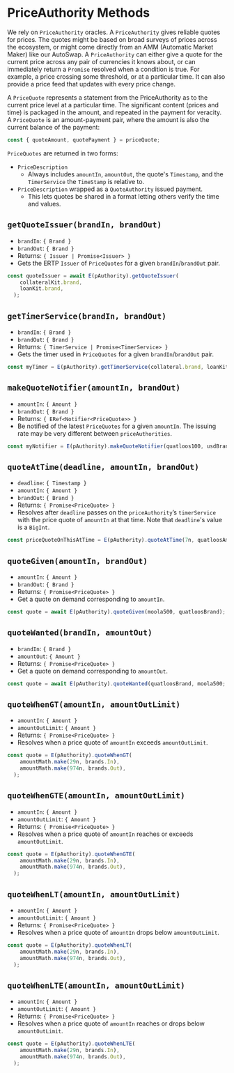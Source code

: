 # PriceAuthority Methods

We rely on `PriceAuthority` oracles. A `PriceAuthority`
gives reliable quotes for prices. The quotes might be based on broad surveys
of prices across the ecosystem, or might come directly from an AMM (Automatic
Market Maker) like our 
AutoSwap. A `PriceAuthority` can either give a quote for the current price 
across any pair of currencies it knows about, or can immediately return a 
`Promise` resolved when a condition is true. For example, a price 
crossing some threshold, or at a particular time. It can also provide a 
price feed that updates with every price change.

A `PriceQuote` represents a statement from the PriceAuthority as to the 
current price level at a particular time. The significant content (prices 
and time) is packaged in the amount, and repeated in the payment for veracity. 
A `PriceQuote` is an amount-payment pair, where the amount is also the current 
balance of the payment:
```js
const { quoteAmount, quotePayment } = priceQuote;
```

`PriceQuotes` are returned in two forms: 
- `PriceDescription`
  - Always includes `amountIn`, `amountOut`, the quote's `Timestamp`,
    and the `TimerService` the `TimeStamp` is relative to.
- `PriceDescription` wrapped as a `QuoteAuthority` issued payment. 
  - This lets quotes be shared in a format letting others verify the time and values. 
  
## `getQuoteIssuer(brandIn, brandOut)`
- `brandIn`: `{ Brand }`
- `brandOut`: `{ Brand }`
- Returns: `{ Issuer | Promise<Issuer> }`
- Gets the ERTP `Issuer` of `PriceQuotes` for a given `brandIn`/`brandOut`
  pair. 
```js
const quoteIssuer = await E(pAuthority).getQuoteIssuer(
    collateralKit.brand,
    loanKit.brand,
  );
```  

## `getTimerService(brandIn, brandOut)`
- `brandIn`: `{ Brand }`
- `brandOut`: `{ Brand }`
- Returns: `{ TimerService | Promise<TimerService> }`
- Gets the timer used in `PriceQuotes` for a given `brandIn`/`brandOut` pair. 
```js
const myTimer = E(pAuthority).getTimerService(collateral.brand, loanKit.brand);
```

## `makeQuoteNotifier(amountIn, brandOut)`
- `amountIn`: `{ Amount }`
- `brandOut`: `{ Brand }`
- Returns: `{ ERef<Notifier<PriceQuote>> }`
- Be notified of the latest `PriceQuotes` for a given `amountIn`. The issuing
  rate may be very different between `priceAuthorities`.
```js
const myNotifier = E(pAuthority).makeQuoteNotifier(quatloos100, usdBrand);
```

## `quoteAtTime(deadline, amountIn, brandOut)`
- `deadline`: `{ Timestamp }`
- `amountIn`: `{ Amount }`
- `brandOut`: `{ Brand }`
- Returns: `{ Promise<PriceQuote> }`
- Resolves after `deadline` passes on the `priceAuthority`’s `timerService` with the price 
  quote of `amountIn` at that time. Note that `deadline`'s value is a `BigInt`.
```js
const priceQuoteOnThisAtTime = E(pAuthority).quoteAtTime(7n, quatloosAmount34, usdBrand);
```

## `quoteGiven(amountIn, brandOut)`
- `amountIn`: `{ Amount }`
- `brandOut`: `{ Brand }`
- Returns: `{ Promise<PriceQuote> }`
- Get a quote on demand corresponding to `amountIn`.
```js
const quote = await E(pAuthority).quoteGiven(moola500, quatloosBrand);
```

## `quoteWanted(brandIn, amountOut)`
- `brandIn`: `{ Brand }`
- `amountOut`: `{ Amount }`
- Returns: `{ Promise<PriceQuote> }`
- Get a quote on demand corresponding to `amountOut`.
```js
const quote = await E(pAuthority).quoteWanted(quatloosBrand, moola500;
```

## `quoteWhenGT(amountIn, amountOutLimit)`
- `amountIn`: `{ Amount }`
- `amountOutLimit`: `{ Amount }`
- Returns: `{ Promise<PriceQuote> }`
- Resolves when a price quote of `amountIn` exceeds `amountOutLimit`.
```js
const quote = E(pAuthority).quoteWhenGT(
    amountMath.make(29n, brands.In),
    amountMath.make(974n, brands.Out),
  );
```

## `quoteWhenGTE(amountIn, amountOutLimit)`
- `amountIn`: `{ Amount }`
- `amountOutLimit`: `{ Amount }`
- Returns: `{ Promise<PriceQuote> }`
- Resolves when a price quote of `amountIn` reaches or exceeds `amountOutLimit`.
```js
const quote = E(pAuthority).quoteWhenGTE(
    amountMath.make(29n, brands.In),
    amountMath.make(974n, brands.Out),
  );
```

## `quoteWhenLT(amountIn, amountOutLimit)`
- `amountIn`: `{ Amount }`
- `amountOutLimit`: `{ Amount }`
- Returns: `{ Promise<PriceQuote> }`
- Resolves when a price quote of `amountIn` drops below `amountOutLimit`.
```js
const quote = E(pAuthority).quoteWhenLT(
    amountMath.make(29n, brands.In),
    amountMath.make(974n, brands.Out),
  );
```

## `quoteWhenLTE(amountIn, amountOutLimit)`
- `amountIn`: `{ Amount }`
- `amountOutLimit`: `{ Amount }`
- Returns: `{ Promise<PriceQuote> }`
- Resolves when a price quote of `amountIn` reaches or drops below
  `amountOutLimit`.
```js
const quote = E(pAuthority).quoteWhenLTE(
    amountMath.make(29n, brands.In),
    amountMath.make(974n, brands.Out),
  );
```
